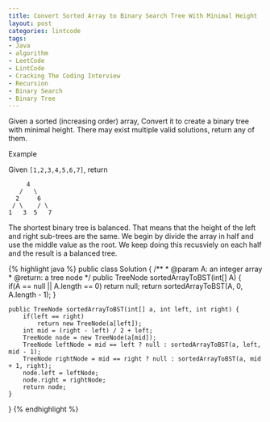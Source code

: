 ```yaml
---
title: Convert Sorted Array to Binary Search Tree With Minimal Height
layout: post
categories: lintcode
tags:
- Java
- algorithm
- LeetCode
- LintCode
- Cracking The Coding Interview
- Recursion
- Binary Search
- Binary Tree
---
```


Given a sorted (increasing order) array, Convert it to create a binary tree with minimal height. There may exist multiple valid solutions, return any of them.

Example

Given `[1,2,3,4,5,6,7]`, return

```
     4
   /   \
  2     6
 / \    / \
1   3  5   7
```

The shortest binary tree is balanced. That means that the height of the left and right sub-trees are the same. We begin by divide the array in half and use the middle value as the root. We keep doing this recusviely on each half and the result is a balanced tree.

{% highlight java %}
public class Solution {
    /**
     * @param A: an integer array
     * @return: a tree node
     */
    public TreeNode sortedArrayToBST(int[] A) {  
        if(A == null || A.length == 0)
            return null;
        return sortedArrayToBST(A, 0, A.length - 1);
    }
    
    public TreeNode sortedArrayToBST(int[] a, int left, int right) {
        if(left == right)
            return new TreeNode(a[left]);
        int mid = (right - left) / 2 + left;
        TreeNode node = new TreeNode(a[mid]);
        TreeNode leftNode = mid == left ? null : sortedArrayToBST(a, left, mid - 1);
        TreeNode rightNode = mid == right ? null : sortedArrayToBST(a, mid + 1, right);
        node.left = leftNode;
        node.right = rightNode;
        return node;
    }
}
{% endhighlight %}